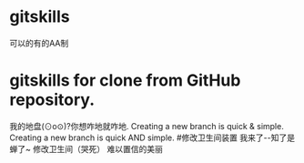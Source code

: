 # gitskills
可以的有的AA制
# gitskills for clone from GitHub repository.
我的地盘(⊙o⊙)?你想咋地就咋地.
Creating a new branch is quick & simple.
Creating a new branch is quick AND simple.
#修改卫生间装置
我来了--知了是蝉了~
修改卫生间（哭死）
难以置信的美丽
